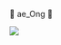 🌼 ae_Ong 🌼


<img src="https://img.shields.io/badge/Spring boot-green?style=flat&logo=Springboot&logoColor=CC6699"/>
